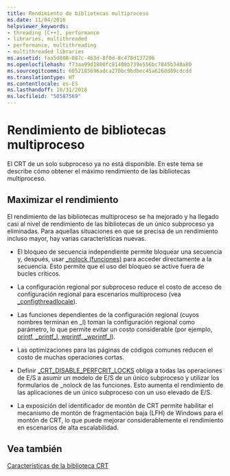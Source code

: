 ```yaml
---
title: Rendimiento de bibliotecas multiproceso
ms.date: 11/04/2016
helpviewer_keywords:
- threading [C++], performance
- libraries, multithreaded
- performance, multithreading
- multithreaded libraries
ms.assetid: faa5d808-087c-463d-8f0d-8c478d137296
ms.openlocfilehash: f73aa99d1800fc81408b739e556bc7845b348a80
ms.sourcegitcommit: 6052185696adca270bc9bdbec45a626dd89cdcdd
ms.translationtype: HT
ms.contentlocale: es-ES
ms.lasthandoff: 10/31/2018
ms.locfileid: "50587569"
---
```

# <a name="multithreaded-libraries-performance"></a>Rendimiento de bibliotecas multiproceso

El CRT de un solo subproceso ya no está disponible. En este tema se describe cómo obtener el máximo rendimiento de las bibliotecas multiproceso.

## <a name="maximizing-performance"></a>Maximizar el rendimiento

El rendimiento de las bibliotecas multiproceso se ha mejorado y ha llegado casi al nivel de rendimiento de las bibliotecas de un único subproceso ya eliminadas. Para aquellas situaciones en que se precisa de un rendimiento incluso mayor, hay varias características nuevas.

- El bloqueo de secuencia independiente permite bloquear una secuencia y, después, usar [_nolock (funciones)](../c-runtime-library/nolock-functions.md) para acceder directamente a la secuencia. Esto permite que el uso del bloqueo se active fuera de bucles críticos.

- La configuración regional por subproceso reduce el costo de acceso de configuración regional para escenarios multiproceso (vea [_configthreadlocale](../c-runtime-library/reference/configthreadlocale.md)).

- Las funciones dependientes de la configuración regional (cuyos nombres terminan en _l) toman la configuración regional como parámetro, lo que permite evitar un costo considerable (por ejemplo, [printf, _printf_l, wprintf, _wprintf_l](../c-runtime-library/reference/printf-printf-l-wprintf-wprintf-l.md)).

- Las optimizaciones para las páginas de códigos comunes reducen el costo de muchas operaciones cortas.

- Definir [_CRT_DISABLE_PERFCRIT_LOCKS](../c-runtime-library/crt-disable-perfcrit-locks.md) obliga a todas las operaciones de E/S a asumir un modelo de E/S de un único subproceso y utilizar los formularios de _nolock de las funciones. Esto aumenta el rendimiento de las aplicaciones de un único subproceso con un uso elevado de E/S.

- La exposición del identificador de montón de CRT permite habilitar el mecanismo de montón de fragmentación baja (LFH) de Windows para el montón de CRT, lo que puede mejorar considerablemente el rendimiento en escenarios de alta escalabilidad.

## <a name="see-also"></a>Vea también

[Características de la biblioteca CRT](../c-runtime-library/crt-library-features.md)